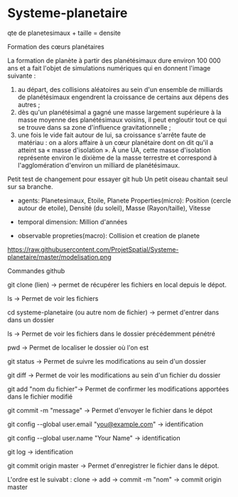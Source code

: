 # Systeme-planetaire

qte de planetesimaux + taille = densite

Formation des cœurs planétaires

La formation de planète à partir des planétésimaux dure environ 100 000 ans et a fait l'objet de simulations numériques qui en donnent l'image suivante :
1.	au départ, des collisions aléatoires au sein d'un ensemble de milliards de planétésimaux engendrent la croissance de certains aux dépens des autres ;
2.	dès qu'un planétésimal a gagné une masse largement supérieure à la masse moyenne des planétésimaux voisins, il peut engloutir tout ce qui se trouve dans sa zone d'influence gravitationnelle ;
3.	une fois le vide fait autour de lui, sa croissance s'arrête faute de matériau : on a alors affaire à un cœur planétaire dont on dit qu'il a atteint sa « masse d'isolation ». À une UA, cette masse d'isolation représente environ le dixième de la masse terrestre et correspond à l'agglomération d'environ un milliard de planétésimaux.



Petit test de changement pour essayer git hub
Un petit oiseau chantait seul sur sa branche.

- agents:
Planetesimaux, Etoile, Planete
Properties(micro): Position (cercle autour de etoile), 
Densité (du soleil), 
Masse (Rayon/taille), 
Vitesse

- temporal dimension: Million d'années

- observable propreties(macro):
Collision et creation de planete

https://raw.githubusercontent.com/ProjetSpatial/Systeme-planetaire/master/modelisation.png

Commandes github

git clone (lien) -> permet de récupérer les fichiers en local depuis le dépot.

ls -> Permet de voir les fichiers

cd systeme-planetaire (ou autre nom de fichier) -> permet d'entrer dans dans un dossier

ls -> Permet de voir les fichiers dans le dossier précédemment pénétré

pwd -> Permet de localiser le dossier où l'on est

git status -> Permet de suivre les modifications au sein d'un dossier

git diff -> Permet de voir les modifications au sein d'un fichier du dossier

git add "nom du fichier"-> Permet de confirmer les modifications apportées dans le fichier modifié

git commit -m "message" -> Permet d'envoyer le fichier dans le dépot

git config --global user.email "you@example.com" -> identification

git config --global user.name "Your Name" -> identification

git log -> identification 

git commit origin master -> Permet d'enregistrer le fichier dans le dépot.

L'ordre est le suivabt : clone -> add -> commit -m "nom" -> commit origin master
